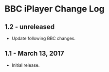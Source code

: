 BBC iPlayer Change Log
======================

1.2 - unreleased
----------------

  * Update following BBC changes.

1.1 - March 13, 2017
--------------------

  * Initial release.
